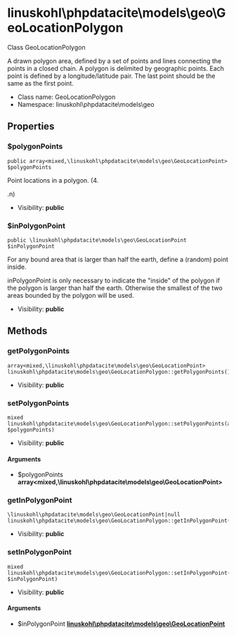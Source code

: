 linuskohl\phpdatacite\models\geo\GeoLocationPolygon
===============

Class GeoLocationPolygon

A drawn polygon area, defined by a set of points and lines connecting the points in a closed chain.
A polygon is delimited by geographic points. Each point is defined by a longitude/latitude pair.
The last point should be the same as the first point.


* Class name: GeoLocationPolygon
* Namespace: linuskohl\phpdatacite\models\geo





Properties
----------


### $polygonPoints

    public array<mixed,\linuskohl\phpdatacite\models\geo\GeoLocationPoint> $polygonPoints

Point locations in a polygon. (4.

.n)

* Visibility: **public**


### $inPolygonPoint

    public \linuskohl\phpdatacite\models\geo\GeoLocationPoint $inPolygonPoint

For any bound area that is larger than half the earth, define a (random) point inside.

inPolygonPoint is only necessary to indicate the "inside" of the polygon if the polygon is larger
than half the earth. Otherwise the smallest of the two areas bounded by the polygon will be used.

* Visibility: **public**


Methods
-------


### getPolygonPoints

    array<mixed,\linuskohl\phpdatacite\models\geo\GeoLocationPoint> linuskohl\phpdatacite\models\geo\GeoLocationPolygon::getPolygonPoints()





* Visibility: **public**




### setPolygonPoints

    mixed linuskohl\phpdatacite\models\geo\GeoLocationPolygon::setPolygonPoints(array<mixed,\linuskohl\phpdatacite\models\geo\GeoLocationPoint> $polygonPoints)





* Visibility: **public**


#### Arguments
* $polygonPoints **array&lt;mixed,\linuskohl\phpdatacite\models\geo\GeoLocationPoint&gt;**



### getInPolygonPoint

    \linuskohl\phpdatacite\models\geo\GeoLocationPoint|null linuskohl\phpdatacite\models\geo\GeoLocationPolygon::getInPolygonPoint()





* Visibility: **public**




### setInPolygonPoint

    mixed linuskohl\phpdatacite\models\geo\GeoLocationPolygon::setInPolygonPoint(\linuskohl\phpdatacite\models\geo\GeoLocationPoint $inPolygonPoint)





* Visibility: **public**


#### Arguments
* $inPolygonPoint **[linuskohl\phpdatacite\models\geo\GeoLocationPoint](linuskohl-phpdatacite-models-geo-GeoLocationPoint.md)**


